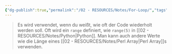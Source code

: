 ```yaml
---
{"dg-publish":true,"permalink":"/02 - RESOURCES/Notes/For-Loop/","tags":["code"],"noteIcon":"","updated":"2024-09-23T14:07:29.000+02:00"}
---
```


> Es wird verwendet, wenn du weißt, wie oft der Code wiederholt werden soll. 
> Oft wird ein `range` definiert, wie `range(5)` in [[02 - RESOURCES/Notes/Python\|Python]]. 
> Man kann auch andere Werte wie die Länge eines [[02 - RESOURCES/Notes/Perl Array\|Perl Array]]s verwenden.